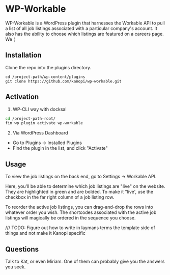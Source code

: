 # WP-Workable

WP-Workable is a WordPress plugin that harnesses the Workable API to pull a list of all job listings associated with a particular company's account. It also has the ability to choose which listings are featured on a careers page. We (

## Installation

Clone the repo into the plugins directory.

```
cd /project-path/wp-content/plugins
git clone https://github.com/kanopi/wp-workable.git
```

## Activation

1. WP-CLI way with docksal

```bash
cd /project-path-root/
fin wp plugin activate wp-workable
```

2. Via WordPress Dashboard

- Go to Plugins -> Installed Plugins
- Find the plugin in the list, and click "Activate"

## Usage

To view the job listings on the back end, go to Settings -> Workable API. 

Here, you'll be able to determine which job listings are "live" on the website. They are highlighted in green and are bolded. To make it "live', use the checkbox in the far right column of a job listing row.

To reorder the active job listings, you can drag-and-drop the rows into whatever order you wish. The shortcodes associated with the active job listings will magically be ordered in the sequence you choose.

/// TODO: Figure out how to write in laymans terms the template side of things and not make it Kanopi specific

## Questions

Talk to Kat, or even Miriam. One of them can probably give you the answers you seek.





